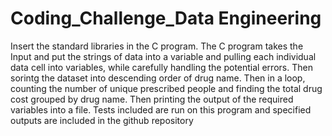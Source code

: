 # Coding_Challenge_Data Engineering
Insert the standard libraries in the C program.
The C program takes the Input and put the strings of data into a variable and pulling each individual data cell into variables, while carefully handling the potential errors. 
Then sorintg the dataset into descending order of drug name.
Then in a loop, counting the number of unique prescribed people and finding the total drug cost grouped by drug name.
Then printing the output of the required variables into a file.
Tests included are run on this program and specified outputs are included in the github repository
